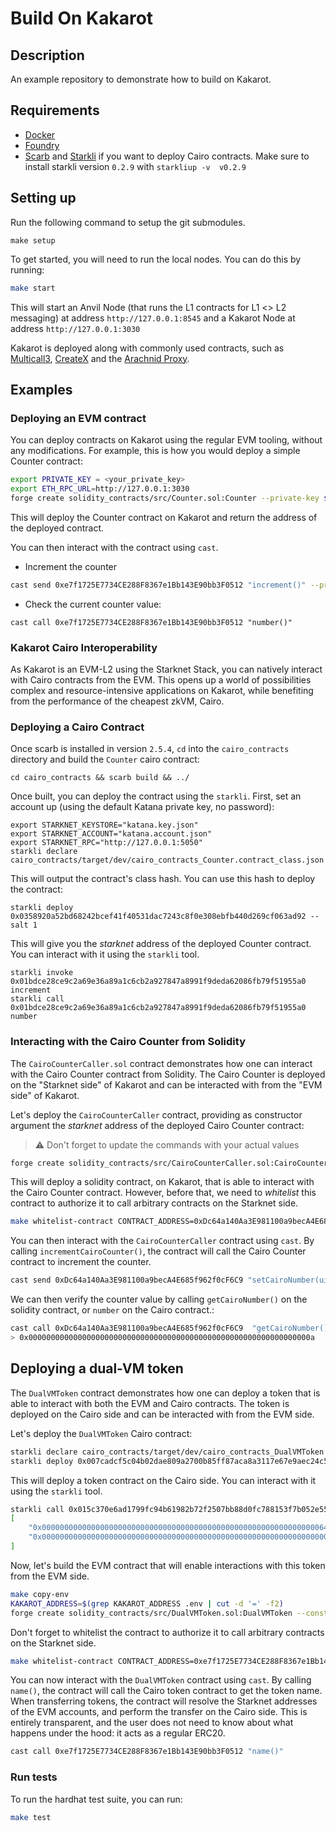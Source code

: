 # Build On Kakarot

## Description

An example repository to demonstrate how to build on Kakarot.

## Requirements

- [Docker](https://docs.docker.com/get-docker/)
- [Foundry](https://book.getfoundry.sh/getting-started/installation)
- [Scarb](https://docs.swmansion.com/scarb/download.html#install-via-asdf) and [Starkli](https://github.com/xJonathanLEI/starkli) if you want to deploy Cairo contracts. Make sure to install starkli version `0.2.9` with `starkliup -v  v0.2.9`

## Setting up

Run the following command to setup the git submodules.

```
make setup
```

To get started, you will need to run the local nodes. You can do this by running:

```sh
make start
```

This will start an Anvil Node (that runs the L1 contracts for L1 <> L2 messaging) at address `http://127.0.0.1:8545` and a Kakarot Node at address `http://127.0.0.1:3030`

Kakarot is deployed along with commonly used contracts, such as [Multicall3](https://github.com/mds1/multicall/blob/main/src/Multicall3.sol), [CreateX](https://github.com/pcaversaccio/createx?tab=readme-ov-file#permissioned-deploy-protection-and-cross-chain-redeploy-protection) and the [Arachnid Proxy](https://github.com/Arachnid/deterministic-deployment-proxy).

## Examples

### Deploying an EVM contract

You can deploy contracts on Kakarot using the regular EVM tooling, without any modifications. For example, this is how you would deploy a simple Counter contract:

```sh
export PRIVATE_KEY = <your_private_key>
export ETH_RPC_URL=http://127.0.0.1:3030
forge create solidity_contracts/src/Counter.sol:Counter --private-key $PRIVATE_KEY
```

This will deploy the Counter contract on Kakarot and return the address of the deployed contract.

You can then interact with the contract using `cast`.

- Increment the counter

```sh
cast send 0xe7f1725E7734CE288F8367e1Bb143E90bb3F0512 "increment()" --private-key $PRIVATE_KEY
```

- Check the current counter value:

```
cast call 0xe7f1725E7734CE288F8367e1Bb143E90bb3F0512 "number()"
```

### Kakarot Cairo Interoperability

As Kakarot is an EVM-L2 using the Starknet Stack, you can natively interact with Cairo contracts from the EVM. This opens up a world of possibilities complex and resource-intensive applications on Kakarot, while benefiting from the performance of the cheapest zkVM, Cairo.

### Deploying a Cairo Contract

Once scarb is installed in version `2.5.4`, `cd` into the `cairo_contracts` directory and build the `Counter` cairo contract:

```
cd cairo_contracts && scarb build && ../
```

Once built, you can deploy the contract using the `starkli`. First, set an account up (using the default Katana private key, no password):

```
export STARKNET_KEYSTORE="katana.key.json"
export STARKNET_ACCOUNT="katana.account.json"
export STARKNET_RPC="http://127.0.0.1:5050"
starkli declare cairo_contracts/target/dev/cairo_contracts_Counter.contract_class.json
```

This will output the contract's class hash. You can use this hash to deploy the contract:

```
starkli deploy 0x0358920a52bd68242bcef41f40531dac7243c8f0e308ebfb440d269cf063ad92 --salt 1
```

This will give you the _starknet_ address of the deployed Counter contract. You can interact with it using the `starkli` tool.

```
starkli invoke 0x01bdce28ce9c2a69e36a89a1c6cb2a927847a8991f9deda62086fb79f51955a0 increment
starkli call 0x01bdce28ce9c2a69e36a89a1c6cb2a927847a8991f9deda62086fb79f51955a0 number
```

### Interacting with the Cairo Counter from Solidity

The `CairoCounterCaller.sol` contract demonstrates how one can interact with the Cairo Counter contract from Solidity. The Cairo Counter is deployed on the "Starknet side" of Kakarot and can be interacted with from the "EVM side" of Kakarot.

Let's deploy the `CairoCounterCaller` contract, providing as constructor argument the _starknet_ address of the deployed Cairo Counter contract:

> ⚠️ Don't forget to update the commands with your actual values

```sh
forge create solidity_contracts/src/CairoCounterCaller.sol:CairoCounterCaller --constructor-args 0x01bdce28ce9c2a69e36a89a1c6cb2a927847a8991f9deda62086fb79f51955a0 --private-key $PRIVATE_KEY
```

This will deploy a solidity contract, on Kakarot, that is able to interact with the Cairo Counter contract. However, before that, we need to _whitelist_ this contract to authorize it to call arbitrary contracts on the Starknet side.

```sh
make whitelist-contract CONTRACT_ADDRESS=0xDc64a140Aa3E981100a9becA4E685f962f0cF6C9
```

You can then interact with the `CairoCounterCaller` contract using `cast`. By calling `incrementCairoCounter()`, the contract will call the Cairo Counter contract to increment the counter.

```sh
cast send 0xDc64a140Aa3E981100a9becA4E685f962f0cF6C9 "setCairoNumber(uint256 newNumber)" 10 --private-key $PRIVATE_KEY
```

We can then verify the counter value by calling `getCairoNumber()` on the solidity contract, or `number` on the Cairo contract.:

```sh
cast call 0xDc64a140Aa3E981100a9becA4E685f962f0cF6C9  "getCairoNumber()"
> 0x000000000000000000000000000000000000000000000000000000000000000a
```

## Deploying a dual-VM token

The `DualVMToken` contract demonstrates how one can deploy a token that is able to interact with both the EVM and Cairo contracts. The token is deployed on the Cairo side and can be interacted with from the EVM side.

Let's deploy the `DualVMToken` Cairo contract:

```sh
starkli declare cairo_contracts/target/dev/cairo_contracts_DualVMToken.contract_class.json
starkli deploy 0x007cadcf5c04b02dae809a2700b85ff87aca8a3117e67e9aec24c5513730b1c1 100 0 0xb3ff441a68610b30fd5e2abbf3a1548eb6ba6f3559f2862bf2dc757e5828ca --salt 1
```

This will deploy a token contract on the Cairo side. You can interact with it using the `starkli` tool.

```sh
starkli call 0x015c370e6ad1799fc94b61982b72f2507bb88d0fc788153f7b052e55f7ea59bf "balance_of" 0xb3ff441a68610b30fd5e2abbf3a1548eb6ba6f3559f2862bf2dc757e5828ca
[
    "0x0000000000000000000000000000000000000000000000000000000000000064",
    "0x0000000000000000000000000000000000000000000000000000000000000000"
]
```

Now, let's build the EVM contract that will enable interactions with this token from the EVM side.

```sh
make copy-env
KAKAROT_ADDRESS=$(grep KAKAROT_ADDRESS .env | cut -d '=' -f2)
forge create solidity_contracts/src/DualVMToken.sol:DualVMToken --constructor-args $KAKAROT_ADDRESS 0x015c370e6ad1799fc94b61982b72f2507bb88d0fc788153f7b052e55f7ea59bf --private-key $PRIVATE_KEY
```

Don't forget to whitelist the contract to authorize it to call arbitrary contracts on the Starknet side.

```sh
make whitelist-contract CONTRACT_ADDRESS=0xe7f1725E7734CE288F8367e1Bb143E90bb3F0512
```

You can now interact with the `DualVMToken` contract using `cast`. By calling `name()`, the contract will call the Cairo token contract to get the token name. When transferring tokens, the contract will resolve the Starknet addresses of the EVM accounts, and perform the transfer on the Cairo side. This is entirely transparent, and the user does not need to know about what happens under the hood: it acts as a regular ERC20.

```sh
cast call 0xe7f1725E7734CE288F8367e1Bb143E90bb3F0512 "name()"
```

### Run tests

To run the hardhat test suite, you can run:

```sh
make test
```
